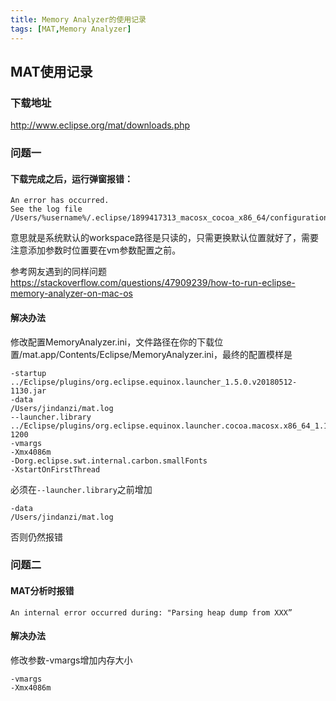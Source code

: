 ```yaml
---
title: Memory Analyzer的使用记录
tags: [MAT,Memory Analyzer]
---
```


## MAT使用记录

### 下载地址

http://www.eclipse.org/mat/downloads.php

### 问题一

#### 下载完成之后，运行弹窗报错：
```
An error has occurred. 
See the log file 
/Users/%username%/.eclipse/1899417313_macosx_cocoa_x86_64/configuration/1507391541586.log.
```

意思就是系统默认的workspace路径是只读的，只需更换默认位置就好了，需要注意添加参数时位置要在vm参数配置之前。

参考网友遇到的同样问题
https://stackoverflow.com/questions/47909239/how-to-run-eclipse-memory-analyzer-on-mac-os



#### 解决办法

修改配置MemoryAnalyzer.ini，文件路径在你的下载位置/mat.app/Contents/Eclipse/MemoryAnalyzer.ini，最终的配置模样是

```
-startup
../Eclipse/plugins/org.eclipse.equinox.launcher_1.5.0.v20180512-1130.jar
-data
/Users/jindanzi/mat.log
--launcher.library
../Eclipse/plugins/org.eclipse.equinox.launcher.cocoa.macosx.x86_64_1.1.700.v20180518-1200
-vmargs
-Xmx4086m
-Dorg.eclipse.swt.internal.carbon.smallFonts
-XstartOnFirstThread
```

必须在`--launcher.library`之前增加
```
-data
/Users/jindanzi/mat.log 
```
否则仍然报错

### 问题二

#### MAT分析时报错
`An internal error occurred during: "Parsing heap dump from XXX”`

#### 解决办法

修改参数-vmargs增加内存大小

```
-vmargs
-Xmx4086m
```

